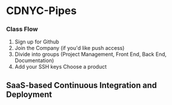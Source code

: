# CDNYC-Pipes


### Class Flow

1. Sign up for Github
1. Join the Company (if you'd like push access)
1. Divide into groups (Project Management, Front End, Back End, Documentation)
1. Add your SSH keys Choose a product

## SaaS-based Continuous Integration and Deployment
